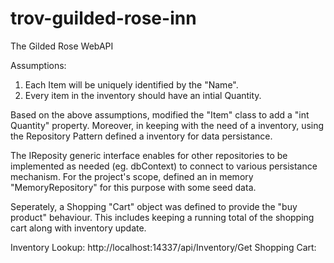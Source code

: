 # trov-guilded-rose-inn
The Gilded Rose WebAPI

Assumptions:
1. Each Item will be uniquely identified by the "Name".
2. Every item in the inventory should have an intial Quantity.

Based on the above assumptions, modified the "Item" class to add a "int Quantity" property. Moreover, in keeping with the need of a inventory, using the Repository Pattern defined a inventory for data persistance.

The IReposity<T> generic interface enables for other repositories to be implemented as needed (eg. dbContext) to connect to various persistance mechanism. For the project's scope, defined an in memory "MemoryRepository" for this purpose with some seed data.

Seperately, a Shopping "Cart" object was defined to provide the "buy product" behaviour. This includes keeping a running total of the shopping cart along with inventory update.

Inventory Lookup: http://localhost:14337/api/Inventory/Get
Shopping Cart: 
